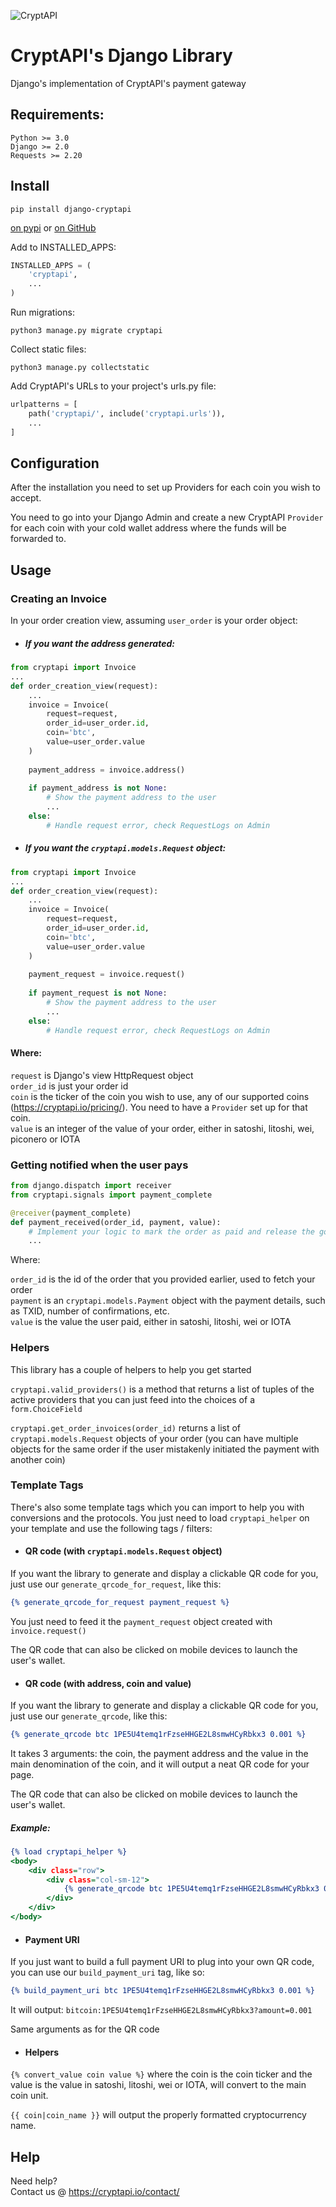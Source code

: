 ![CryptAPI](https://i.imgur.com/IfMAa7E.png)

# CryptAPI's Django Library
Django's implementation of CryptAPI's payment gateway

## Requirements:

```
Python >= 3.0
Django >= 2.0
Requests >= 2.20
```



## Install


```shell script
pip install django-cryptapi
```


[on pypi](https://pypi.python.org/pypi/django-cryptapi)
or
[on GitHub](https://github.com/cryptapi/django-cryptapi)

Add to INSTALLED_APPS:

```python
INSTALLED_APPS = (
    'cryptapi',
    ...
)
```


Run migrations:

```shell script
python3 manage.py migrate cryptapi
```

Collect static files:

```shell script
python3 manage.py collectstatic
```

Add CryptAPI's URLs to your project's urls.py file:

```python
urlpatterns = [
    path('cryptapi/', include('cryptapi.urls')),
    ...
]
```

## Configuration

After the installation you need to set up Providers for each coin you wish to accept.

You need to go into your Django Admin and create a new CryptAPI ``Provider`` for each coin with your cold wallet address where the funds will be forwarded to.

## Usage

### Creating an Invoice

In your order creation view, assuming ``user_order`` is your order object:

* ##### If you want the address generated:

```python
from cryptapi import Invoice
...
def order_creation_view(request):
    ...
    invoice = Invoice(
        request=request,
        order_id=user_order.id,
        coin='btc',
        value=user_order.value
    )
    
    payment_address = invoice.address()
    
    if payment_address is not None:
        # Show the payment address to the user
        ...
    else:
        # Handle request error, check RequestLogs on Admin
```

* ##### If you want the `cryptapi.models.Request` object:

```python
from cryptapi import Invoice
...
def order_creation_view(request):
    ...
    invoice = Invoice(
        request=request,
        order_id=user_order.id,
        coin='btc',
        value=user_order.value
    )
    
    payment_request = invoice.request()
    
    if payment_request is not None:
        # Show the payment address to the user
        ...
    else:
        # Handle request error, check RequestLogs on Admin
```

#### Where:

``request`` is Django's view HttpRequest object  
``order_id`` is just your order id  
``coin`` is the ticker of the coin you wish to use, any of our supported coins (https://cryptapi.io/pricing/). You need to have a ``Provider`` set up for that coin.  
``value`` is an integer of the value of your order, either in satoshi, litoshi, wei, piconero or IOTA


### Getting notified when the user pays

```python
from django.dispatch import receiver
from cryptapi.signals import payment_complete

@receiver(payment_complete)
def payment_received(order_id, payment, value):
    # Implement your logic to mark the order as paid and release the goods to the user
    ...
```

Where:  

``order_id`` is the id of the order that you provided earlier, used to fetch your order  
``payment`` is an ``cryptapi.models.Payment`` object with the payment details, such as TXID, number of confirmations, etc.  
``value`` is the value the user paid, either in satoshi, litoshi, wei or IOTA


### Helpers

This library has a couple of helpers to help you get started

``cryptapi.valid_providers()`` is a method that returns a list of tuples of the active providers that you can just feed into the choices of a ``form.ChoiceField``

``cryptapi.get_order_invoices(order_id)`` returns a list of ``cryptapi.models.Request`` objects of your order (you can have multiple objects for the same order if the user mistakenly initiated the payment with another coin)


### Template Tags
There's also some template tags which you can import to help you with conversions and the protocols.
You just need to load ``cryptapi_helper`` on your template and use the following tags / filters:  

* #### QR code (with `cryptapi.models.Request` object)
If you want the library to generate and display a clickable QR code for you, just use our `generate_qrcode_for_request`, like this:

```djangotemplate
{% generate_qrcode_for_request payment_request %}
```

You just need to feed it the `payment_request` object created with `invoice.request()` 

The QR code that can also be clicked on mobile devices to launch the user's wallet.

* #### QR code (with address, coin and value)
If you want the library to generate and display a clickable QR code for you, just use our `generate_qrcode`, like this:

```djangotemplate
{% generate_qrcode btc 1PE5U4temq1rFzseHHGE2L8smwHCyRbkx3 0.001 %}
```

It takes 3 arguments: the coin, the payment address and the value in the main denomination of the coin, and it will output a neat QR code for your page. 

The QR code that can also be clicked on mobile devices to launch the user's wallet.

##### Example:
```djangotemplate
{% load cryptapi_helper %}
<body>
    <div class="row">
        <div class="col-sm-12">
            {% generate_qrcode btc 1PE5U4temq1rFzseHHGE2L8smwHCyRbkx3 0.001 %}
        </div>
    </div>
</body>
```

* #### Payment URI
If you just want to build a full payment URI to plug into your own QR code, you can use our `build_payment_uri` tag, like so:

```djangotemplate
{% build_payment_uri btc 1PE5U4temq1rFzseHHGE2L8smwHCyRbkx3 0.001 %}
```

It will output: `bitcoin:1PE5U4temq1rFzseHHGE2L8smwHCyRbkx3?amount=0.001`

Same arguments as for the QR code

* #### Helpers

``{% convert_value coin value %}`` where the coin is the coin ticker and the value is the value in satoshi, litoshi, wei or IOTA, will convert to the main coin unit.  


``{{ coin|coin_name }}`` will output the properly formatted cryptocurrency name.


## Help

Need help?  
Contact us @ https://cryptapi.io/contact/